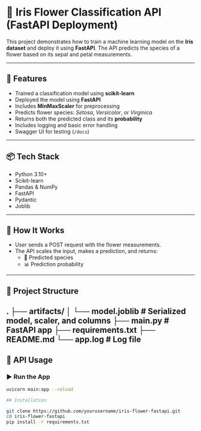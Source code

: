 # 🌸 Iris Flower Classification API (FastAPI Deployment)

This project demonstrates how to train a machine learning model on the **Iris dataset** and deploy it using **FastAPI**. The API predicts the species of a flower based on its sepal and petal measurements.

---

## 🚀 Features

- Trained a classification model using **scikit-learn**
- Deployed the model using **FastAPI**
- Includes **MinMaxScaler** for preprocessing
- Predicts flower species: *Setosa*, *Versicolor*, or *Virginica*
- Returns both the predicted class and its **probability**
- Includes logging and basic error handling
- Swagger UI for testing (`/docs`)

---

## 📦 Tech Stack

- Python 3.10+
- Scikit-learn
- Pandas & NumPy
- FastAPI
- Pydantic
- Joblib

---

## 🧠 How It Works

- User sends a POST request with the flower measurements.
- The API scales the input, makes a prediction, and returns:
  - 🌼 Predicted species
  - 📊 Prediction probability

---

## 📁 Project Structure

.
├── artifacts/
│ └── model.joblib # Serialized model, scaler, and columns
├── main.py # FastAPI app
├── requirements.txt
├── README.md
└── app.log # Log file
---

## 🔧 API Usage

### ▶️ Run the App

```bash
uvicorn main:app --reload

## Installation

git clone https://github.com/yourusername/iris-flower-fastapi.git
cd iris-flower-fastapi
pip install -r requirements.txt

